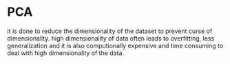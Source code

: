 # PCA
it is done to reduce the dimensionality of the dataset to prevent curse of dimensionality.
high dimensionality of data often leads to overfitting, less generalization and it is also computionally expensive and time consuming to deal with high dimensionality of the data.
